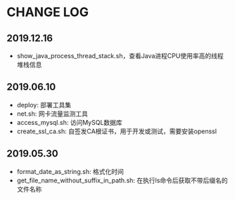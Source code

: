 # CHANGE LOG


## 2019.12.16
+ show_java_process_thread_stack.sh，查看Java进程CPU使用率高的线程堆栈信息

## 2019.06.10
+ deploy: 部署工具集
+ net.sh: 网卡流量监测工具
+ access_mysql.sh: 访问MySQL数据库
+ create_ssl_ca.sh: 自签发CA根证书，用于开发或测试，需要安装openssl

## 2019.05.30
+ format_date_as_string.sh: 格式化时间
+ get_file_name_without_suffix_in_path.sh: 在执行ls命令后获取不带后缀名的文件名称
